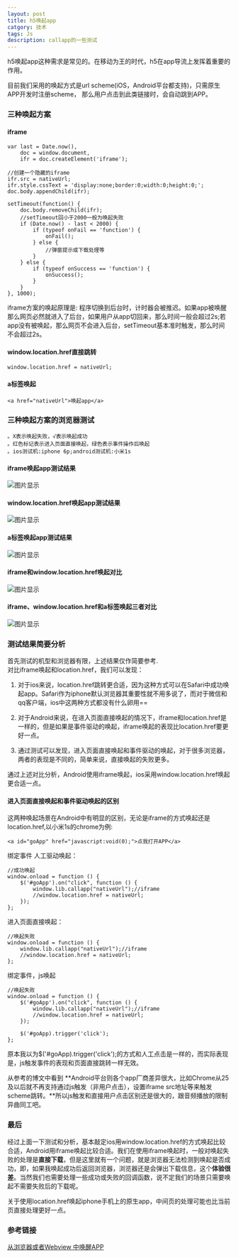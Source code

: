 ```yaml
---
layout: post
title: h5唤起app
catgory: 技术
tags: Js
description: callapp的一些测试
---
```


h5唤起app这种需求是常见的。在移动为王的时代，h5在app导流上发挥着重要的作用。


目前我们采用的唤起方式是url scheme(iOS，Android平台都支持)，只需原生APP开发时注册scheme， 那么用户点击到此类链接时，会自动跳到APP。

### 三种唤起方案

#### iframe

	var last = Date.now(),
    	doc = window.document,
    	ifr = doc.createElement('iframe');

	//创建一个隐藏的iframe
	ifr.src = nativeUrl;
	ifr.style.cssText = 'display:none;border:0;width:0;height:0;';
	doc.body.appendChild(ifr);

	setTimeout(function() {
    	doc.body.removeChild(ifr);
    	//setTimeout回小于2000一般为唤起失败 
    	if (Date.now() - last < 2000) {
        	if (typeof onFail == 'function') {
            	onFail();
        	} else {
            	//弹窗提示或下载处理等
        	}
    	} else {
        	if (typeof onSuccess == 'function') {
            	onSuccess();
        	}
    	}
	}, 1000);
	
iframe方案的唤起原理是: 程序切换到后台时，计时器会被推迟。如果app被唤醒那么网页必然就进入了后台，如果用户从app切回来，那么时间一般会超过2s;若app没有被唤起，那么网页不会进入后台，setTimeout基本准时触发，那么时间不会超过2s。
	
#### window.location.href直接跳转

	window.location.href = nativeUrl;

#### a标签唤起

	<a href="nativeUrl">唤起app</a>


### 三种唤起方案的浏览器测试

	。X表示唤起失败，√表示唤起成功
	。红色标记表示进入页面直接唤起，绿色表示事件操作后唤起
	。ios测试机:iphone 6p;android测试机:小米1s
	
#### iframe唤起app测试结果

![图片显示](/echo-blog/public/img/2015-11-13-iframe.png)

#### window.location.href唤起app测试结果
	

![图片显示](/echo-blog/public/img/2015-11-13-href.png)

#### a标签唤起app测试结果


![图片显示](/echo-blog/public/img/2015-11-13-a.png)

#### iframe和window.location.href唤起对比

![图片显示](/echo-blog/public/img/2015-11-13-iframe-href.png)

#### iframe、window.location.href和a标签唤起三者对比

![图片显示](/echo-blog/public/img/2015-11-13-iframe-href-a.png)

### 测试结果简要分析
首先测试的机型和浏览器有限，上述结果仅作简要参考.  
对比iframe唤起和location.href，我们可以发现：

1. 对于ios来说，location.href跳转更合适，因为这种方式可以在Safari中成功唤起app。Safari作为iphone默认浏览器其重要性就不用多说了，而对于微信和qq客户端，ios中这两种方式都没有什么卵用==
	
2. 对于Android来说，在进入页面直接唤起的情况下，iframe和location.href是一样的，但是如果是事件驱动的唤起，iframe唤起的表现比location.href要更好一点。

3. 通过测试可以发现，进入页面直接唤起和事件驱动的唤起，对于很多浏览器，两者的表现是不同的，简单来说，直接唤起的失败更多。

通过上述对比分析，Android使用iframe唤起，ios采用window.location.href唤起更合适一点。

#### 进入页面直接唤起和事件驱动唤起的区别
这两种唤起场景在Android中有明显的区别，无论是iframe的方式唤起还是location.href,以小米1s的chrome为例:

	
	<a id="goApp" href="javascript:void(0);">点我打开APP</a>
绑定事件 人工驱动唤起：

	//成功唤起
	window.onload = function () {
        $('#goApp').on("click", function () {
            window.lib.callapp("nativeUrl");//iframe
            //window.location.href = nativeUrl;
        });
    };

进入页面直接唤起：

	//唤起失败
	window.onload = function () {
        window.lib.callapp("nativeUrl");//iframe
        //window.location.href = nativeUrl;
    };
    
绑定事件，js唤起
	
	//唤起失败
	window.onload = function () {
        $('#goApp').on("click", function () {
            window.lib.callapp("nativeUrl");//iframe
            //window.location.href = nativeUrl;
        });
        
        $('#goApp).trigger('click');
    };

原本我以为$('#goApp).trigger('click');的方式和人工点击是一样的，而实际表现是，js触发事件的表现和页面直接跳转一样无效。

从参考的博文中看到 **Android平台则各个app厂商差异很大，比如Chrome从25及以后就不再支持通过js触发（非用户点击），设置iframe src地址等来触发scheme跳转。**所以js触发和直接用户点击区别还是很大的，跟音频播放的限制异曲同工吧。

### 最后
经过上面一下测试和分析，基本敲定ios用window.location.href的方式唤起比较合适，Android用iframe唤起比较合适。我们在使用iframe唤起时，一般对唤起失败的处理是**直接下载**，但是这里就有一个问题，就是浏览器无法检测到唤起是否成功，即，如果我唤起成功后返回浏览器，浏览器还是会弹出下载信息，这个**体验很差**。当然我们也需要处理一些成功或失败的回调函数，说不定我们的场景只需要唤起不需要失败后的下载呢。  

关于使用location.href唤起iphone手机上的原生app，中间页的处理可能也比当前页直接处理更好一点。




### 参考链接
[从浏览器或者Webview 中唤醒APP](http://blog.html5funny.com/2015/06/19/open-app-from-mobile-web-browser-or-webview/)